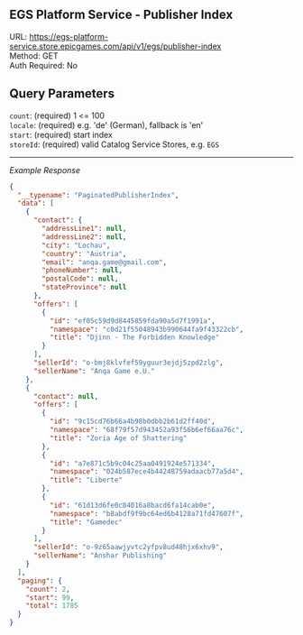 ## EGS Platform Service - Publisher Index

URL: https://egs-platform-service.store.epicgames.com/api/v1/egs/publisher-index \
Method: GET \
Auth Required: No

## Query Parameters

`count`: (required) 1 <= 100 <br/>
`locale`: (required) e.g. 'de' (German), fallback is 'en' <br/>
`start`: (required) start index <br/>
`storeId`: (required) valid Catalog Service Stores, e.g. `EGS`

---

_Example Response_

```json
{
  "__typename": "PaginatedPublisherIndex",
  "data": [
    {
      "contact": {
        "addressLine1": null,
        "addressLine2": null,
        "city": "Lochau",
        "country": "Austria",
        "email": "anqa.game@gmail.com",
        "phoneNumber": null,
        "postalCode": null,
        "stateProvince": null
      },
      "offers": [
        {
          "id": "ef05c59d9d8445859fda90a5d7f1991a",
          "namespace": "c0d21f55048943b990644fa9f43322cb",
          "title": "Djinn - The Forbidden Knowledge"
        }
      ],
      "sellerId": "o-bmj8klvfef59yguur3ejdj5zpd2zlg",
      "sellerName": "Anqa Game e.U."
    },
    {
      "contact": null,
      "offers": [
        {
          "id": "9c15cd76b66a4b98b0dbb2b61d2ff40d",
          "namespace": "68f79f57d943452a93f56b6ef66aa76c",
          "title": "Zoria Age of Shattering"
        },
        {
          "id": "a7e871c5b9c04c25aa0491924e571334",
          "namespace": "024b587ece4b44248759adaacb77a5d4",
          "title": "Liberte"
        },
        {
          "id": "61d13d6fe0c84016a8bacd6fa14cab0e",
          "namespace": "b8abdf9f9bc64ed6b4128a71fd47607f",
          "title": "Gamedec"
        }
      ],
      "sellerId": "o-9z65aawjyvtc2yfpv8ud48hjx6xhv9",
      "sellerName": "Anshar Publishing"
    }
  ],
  "paging": {
    "count": 2,
    "start": 99,
    "total": 1785
  }
}
```
